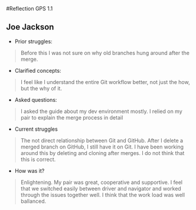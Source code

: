 #Reflection GPS 1.1

## Joe Jackson

* Prior struggles:

>Before this I was not sure on why old branches hung around after the merge.

* Clarified concepts:

>I feel like I understand the entire Git workflow better, not just the how, but the why of it.

* Asked questions:

>I asked the guide about my dev environment mostly. I relied on my pair to explain the merge process in detail

* Current struggles

>The not direct relationship between Git and GitHub. After I delete a merged branch on GitHub, I still have it on Git. I have been working around this by deleting and cloning after merges. I do not think that this is correct.

* How was it?

>Enlightening. My pair was great, cooperative and supportive. I feel that we switched easily between driver and navigator and worked through the issues together well. I think that the work load was well ballanced.
